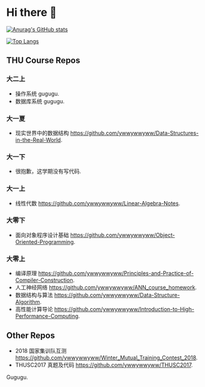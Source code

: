 # Hi there 👋

<!--
**ywwywwyww/ywwywwyww** is a ✨ _special_ ✨ repository because its `README.md` (this file) appears on your GitHub profile.

Here are some ideas to get you started:

- 🔭 I’m currently working on ...
- 🌱 I’m currently learning ...
- 👯 I’m looking to collaborate on ...
- 🤔 I’m looking for help with ...
- 💬 Ask me about ...
- 📫 How to reach me: ...
- 😄 Pronouns: ...
- ⚡ Fun fact: ...
-->

[![Anurag's GitHub stats](https://github-readme-stats.vercel.app/api?username=ywwywwyww&count_private=true&show_icons=true&theme=react)](https://github.com/anuraghazra/github-readme-stats)

[![Top Langs](https://github-readme-stats.vercel.app/api/top-langs/?username=ywwywwyww&layout=compact)](https://github.com/anuraghazra/github-readme-stats)


## THU Course Repos

### 大二上

- 操作系统 gugugu.
- 数据库系统 gugugu.

### 大一夏

- 现实世界中的数据结构 https://github.com/ywwywwyww/Data-Structures-in-the-Real-World.

### 大一下

- 很抱歉，这学期没有写代码.

### 大一上

- 线性代数 https://github.com/ywwywwyww/Linear-Algebra-Notes.

### 大零下

- 面向对象程序设计基础 https://github.com/ywwywwyww/Object-Oriented-Programming.

### 大零上

- 编译原理 https://github.com/ywwywwyww/Principles-and-Practice-of-Compiler-Construction.
- 人工神经网络 https://github.com/ywwywwyww/ANN_course_homework.
- 数据结构与算法 https://github.com/ywwywwyww/Data-Structure-Algorithm.
- 高性能计算导论 https://github.com/ywwywwyww/Introduction-to-High-Performance-Computing.

## Other Repos

- 2018 国家集训队互测 https://github.com/ywwywwyww/Winter_Mutual_Training_Contest_2018.
- THUSC2017 真题及代码 https://github.com/ywwywwyww/THUSC2017.

Gugugu.
